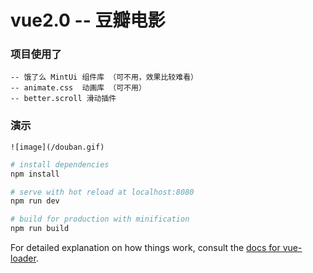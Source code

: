 # vue2.0 -- 豆瓣电影

### 项目使用了 
	-- 饿了么 MintUi 组件库 （可不用，效果比较难看）
	-- animate.css	动画库	（可不用）
	-- better.scroll 滑动插件
### 演示	
	![image](/douban.gif)

``` bash
# install dependencies
npm install

# serve with hot reload at localhost:8080
npm run dev

# build for production with minification
npm run build
```

For detailed explanation on how things work, consult the [docs for vue-loader](http://vuejs.github.io/vue-loader).
